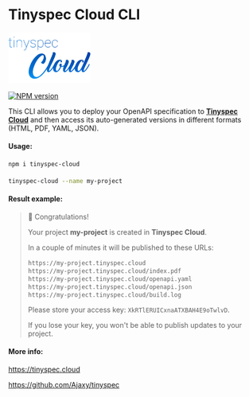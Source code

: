 # Tinyspec Cloud CLI
<img src="tinyspec-cloud-logo.png" width="165" title="tinyspec" alt="tinyspec-cloud" />

[![NPM version](https://img.shields.io/npm/v/tinyspec-cloud.svg)](https://npmjs.com/package/tinyspec-cloud)

This CLI allows you to deploy your OpenAPI specification to [**Tinyspec Cloud**](https://tinyspec.cloud) and then
access its auto-generated versions in different formats (HTML, PDF, YAML, JSON).

#### Usage:

```bash
npm i tinyspec-cloud

tinyspec-cloud --name my-project
```

#### Result example:
> 🎉 Congratulations!
>
> Your project **my-project** is created in **Tinyspec Cloud**.
>
> In a couple of minutes it will be published to these URLs:
>
>     https://my-project.tinyspec.cloud
>     https://my-project.tinyspec.cloud/index.pdf
>     https://my-project.tinyspec.cloud/openapi.yaml
>     https://my-project.tinyspec.cloud/openapi.json
>     https://my-project.tinyspec.cloud/build.log
>
> Please store your access key: `XkRTlERUICxnaATXBAH4E9oTwlvD`.
>
> If you lose your key, you won't be able to publish updates to your project.

#### More info:
https://tinyspec.cloud

https://github.com/Ajaxy/tinyspec
